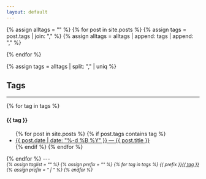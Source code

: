 ```yaml
---
layout: default
---
```


{% assign alltags = "" %}
{% for post in site.posts %}
    {% assign tags = post.tags | join: "," %}
    {% assign alltags = alltags | append: tags | append: "," %}

{% endfor %}

{% assign tags = alltags | split: "," | uniq %}

## Tags
---

{% for tag in tags %}
<div id="tag_{{ tag }}" class="tag">
<h4>{{ tag }}</h4>
<ul>
    {% for post in site.posts %}
        {% if post.tags contains tag %}
            <li><a href="{{ site.url }}{{ post.url }}">
                {{ post.date | date: "%-d %B %Y" }} &mdash;
                {{ post.title }}</a></li>
        {% endif %}
    {% endfor %}
</ul>
</div>
{% endfor %}
---
<div><small><em>
{% assign taglist = "" %}
{% assign prefix = "" %}
{% for tag in tags %}
    <!-- <a href="#{{ tag }}" onclick="myFunction();return false;">{{ tag }}</a>  -->
    {{ prefix }}<a href="#" onclick="myFunction('tag_{{ tag }}');return false;">{{ tag }}</a>
    {% assign prefix = "&nbsp;|&nbsp;" %}
{% endfor %}
</em></small></div>